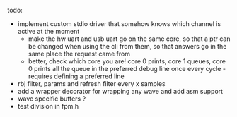 todo:
- implement custom stdio driver that somehow knows which channel is active at the moment
  - make the hw uart and usb uart go on the same core, so that a ptr can be changed when using the cli from them, so that answers go in the same place the request came from
  - better, check which core you are! core 0 prints, core 1 queues, core 0 prints all the queue in the preferred debug line once every cycle - requires defining a preferred line
- rbj filter, params and refresh filter every x samples
- add a wrapper decorator for wrapping any wave and add asm support
- wave specific buffers ?
- test division in fpm.h